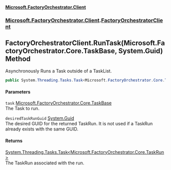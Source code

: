 #### [Microsoft.FactoryOrchestrator.Client](./Microsoft-FactoryOrchestrator-Client.md 'Microsoft.FactoryOrchestrator.Client')
### [Microsoft.FactoryOrchestrator.Client](./Microsoft-FactoryOrchestrator-Client.md 'Microsoft.FactoryOrchestrator.Client').[FactoryOrchestratorClient](./Microsoft-FactoryOrchestrator-Client-FactoryOrchestratorClient.md 'Microsoft.FactoryOrchestrator.Client.FactoryOrchestratorClient')
## FactoryOrchestratorClient.RunTask(Microsoft.FactoryOrchestrator.Core.TaskBase, System.Guid) Method
Asynchronously Runs a Task outside of a TaskList.  
```csharp
public System.Threading.Tasks.Task<Microsoft.FactoryOrchestrator.Core.TaskRun> RunTask(Microsoft.FactoryOrchestrator.Core.TaskBase task, System.Guid desiredTaskRunGuid);
```
#### Parameters
<a name='Microsoft-FactoryOrchestrator-Client-FactoryOrchestratorClient-RunTask(Microsoft-FactoryOrchestrator-Core-TaskBase_System-Guid)-task'></a>
`task` [Microsoft.FactoryOrchestrator.Core.TaskBase](./../../CoreLibrary/Microsoft-FactoryOrchestrator-Core-TaskBase 'Microsoft.FactoryOrchestrator.Core.TaskBase')  
The Task to run.  
  
<a name='Microsoft-FactoryOrchestrator-Client-FactoryOrchestratorClient-RunTask(Microsoft-FactoryOrchestrator-Core-TaskBase_System-Guid)-desiredTaskRunGuid'></a>
`desiredTaskRunGuid` [System.Guid](https://docs.microsoft.com/en-us/dotnet/api/System.Guid 'System.Guid')  
The desired GUID for the returned TaskRun. It is not used if a TaskRun already exists with the same GUID.  
  
#### Returns
[System.Threading.Tasks.Task&lt;](https://docs.microsoft.com/en-us/dotnet/api/System.Threading.Tasks.Task-1 'System.Threading.Tasks.Task')[Microsoft.FactoryOrchestrator.Core.TaskRun](./../../CoreLibrary/Microsoft-FactoryOrchestrator-Core-TaskRun 'Microsoft.FactoryOrchestrator.Core.TaskRun')[&gt;](https://docs.microsoft.com/en-us/dotnet/api/System.Threading.Tasks.Task-1 'System.Threading.Tasks.Task')  
The TaskRun associated with the run.  
